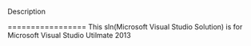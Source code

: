 Description

=================
This sln(Microsoft Visual Studio Solution) is for Microsoft Visual Studio Utilmate 2013